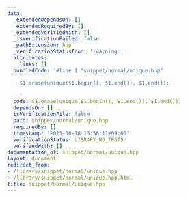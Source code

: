 ```yaml
---
data:
  _extendedDependsOn: []
  _extendedRequiredBy: []
  _extendedVerifiedWith: []
  _isVerificationFailed: false
  _pathExtension: hpp
  _verificationStatusIcon: ':warning:'
  attributes:
    links: []
  bundledCode: '#line 1 "snippet/normal/unique.hpp"

    $1.erase(unique($1.begin(), $1.end()), $1.end());

    '
  code: $1.erase(unique($1.begin(), $1.end()), $1.end());
  dependsOn: []
  isVerificationFile: false
  path: snippet/normal/unique.hpp
  requiredBy: []
  timestamp: '2021-06-18 15:56:11+09:00'
  verificationStatus: LIBRARY_NO_TESTS
  verifiedWith: []
documentation_of: snippet/normal/unique.hpp
layout: document
redirect_from:
- /library/snippet/normal/unique.hpp
- /library/snippet/normal/unique.hpp.html
title: snippet/normal/unique.hpp
---
```

